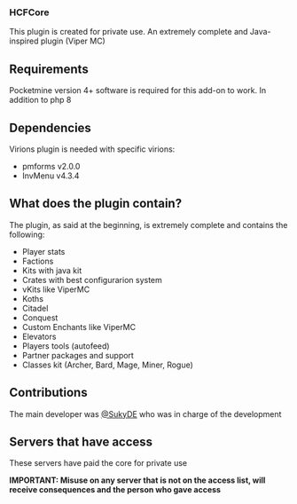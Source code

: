 ### HCFCore
This plugin is created for private use. An extremely complete and Java-inspired plugin (Viper MC)

## Requirements
Pocketmine version 4+ software is required for this add-on to work. In addition to php 8

## Dependencies
Virions plugin is needed with specific virions:
 - pmforms v2.0.0
 - InvMenu v4.3.4

## What does the plugin contain?
The plugin, as said at the beginning, is extremely complete and contains the following:
  - Player stats
  - Factions
  - Kits with java kit
  - Crates with best configurarion system
  - vKits like ViperMC
  - Koths
  - Citadel
  - Conquest
  - Custom Enchants like ViperMC
  - Elevators
  - Players tools (autofeed)
  - Partner packages and support
  - Classes kit (Archer, Bard, Mage, Miner, Rogue)
  
## Contributions
The main developer was [@SukyDE](https://github.com/SukyDE) who was in charge of the development

## Servers that have access
These servers have paid the core for private use
 
 **IMPORTANT: Misuse on any server that is not on the access list, will receive consequences and the person who gave access**
